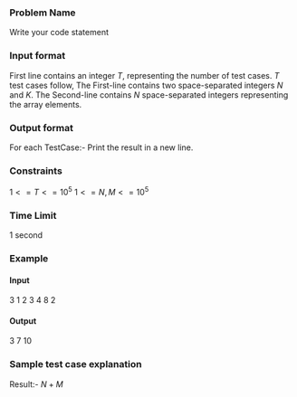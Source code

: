 ### Problem Name
Write your code statement

### Input format
First line contains an integer $T$, representing the number of test cases.
$T$ test cases follow,
The First-line contains two space-separated integers $N$ and $K$.
The Second-line contains $N$ space-separated integers representing the array elements.

### Output format
For each TestCase:- Print the result in a new line.

### Constraints
$1 <= T <= 10^5$
$1 <= N,M <= 10^5$

### Time Limit
1 second

### Example
#### Input
3
1 2
3 4
8 2

#### Output
3
7
10

### Sample test case explanation
Result:- $N + M$
